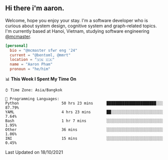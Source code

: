 <h2><b>Hi there i'm aaron. </b></h2>

Welcome, hope you enjoy your stay. I'm a software developer who is curious about system design, cognitive system and graph-related topics. I'm currently based at Hanoi, Vietnam, studying software engineering [@mcmaster](https://www.mcmaster.ca/).

```toml
[personal]
  bio = "@mcmaster sfwr eng '24"
  current = "@bentoml, @mmrt"
  location = "🇻🇳 🇨🇦"
  name = "Aaron Pham"
  pronoun = "he/him"
```
<!--<img src="https://github-readme-stats.vercel.app/api?username=aarnphm&show_icons=true&count_private=true&theme=dark" height="170"/>-->
<!--<img src="https://github-readme-stats.vercel.app/api/top-langs/?username=aarnphm&layout=compact&hide=css&theme=dark" height="170" />-->

<!--START_SECTION:waka-->
📊 **This Week I Spent My Time On** 

```text
⌚︎ Time Zone: Asia/Bangkok

💬 Programming Languages: 
Python                   50 hrs 23 mins      ██████████████████████░░░   87.79% 
YAML                     4 hrs 23 mins       ██░░░░░░░░░░░░░░░░░░░░░░░   7.64% 
Bash                     1 hr 7 mins         ░░░░░░░░░░░░░░░░░░░░░░░░░   1.95% 
Other                    36 mins             ░░░░░░░░░░░░░░░░░░░░░░░░░   1.06% 
INI                      15 mins             ░░░░░░░░░░░░░░░░░░░░░░░░░   0.45%

```


 Last Updated on 18/10/2021
<!--END_SECTION:waka-->

